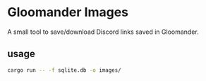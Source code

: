 # Gloomander Images

A small tool to save/download Discord links saved in Gloomander.

## usage
```bash
cargo run -- -f sqlite.db -o images/ 
```
